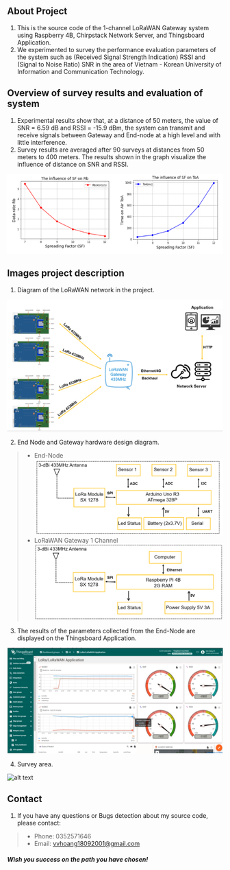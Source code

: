 <!-- ABOUT THE PROJECT -->
## About Project
1. This is the source code of the 1-channel LoRaWAN Gateway system using Raspberry 4B, Chirpstack Network Server, and Thingsboard Application.
2. We experimented to survey the performance evaluation parameters of the system such as (Received Signal Strength Indication) RSSI and (Signal to Noise Ratio) SNR in the area of Vietnam - Korean University of Information and Communication Technology.
## Overview of survey results and evaluation of system 
1. Experimental results show that, at a distance of 50 meters, the value of SNR = 6.59 dB and RSSI = -15.9 dBm, the system can transmit and receive signals between Gateway and End-node at a high level and with little interference.
2. Survey results are averaged after 90 surveys at distances from 50 meters to 400 meters. The results shown in the graph visualize the influence of distance on SNR and RSSI.

![alt text](/Pictures/Influence_of_Distance_on_RSSI_SNR.png)
## Images project description
1. Diagram of the LoRaWAN network in the project.

![alt text](/Pictures//Diagram_System.PNG)

2. End Node and Gateway hardware design diagram.
> * End-Node
![alt text](/Pictures/Diagram_EndNode.PNG)
> * LoRaWAN Gateway 1 Channel
![alt text](/Pictures/Diagram_Master.PNG)

3. The results of the parameters collected from the End-Node are displayed on the Thingsboard Application.

![alt text](/Pictures/Thingsboard_Application.png)

4. Survey area.

![alt text](/Pictures/Survey%20Area.png)

###
## Contact 
1. If you have any questions or Bugs detection about my source code, please contact: 
> * Phone: 0352571646
> * Email: vvhoang18092001@gmail.com
##### _Wish you success on the path you have chosen!_